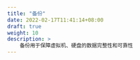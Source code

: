 ```yaml
---
title: "备份"
date: 2022-02-17T11:41:14+08:00
draft: true
weight: 10
description: >
    备份用于保障虚拟机、硬盘的数据完整性和可靠性
---
```


